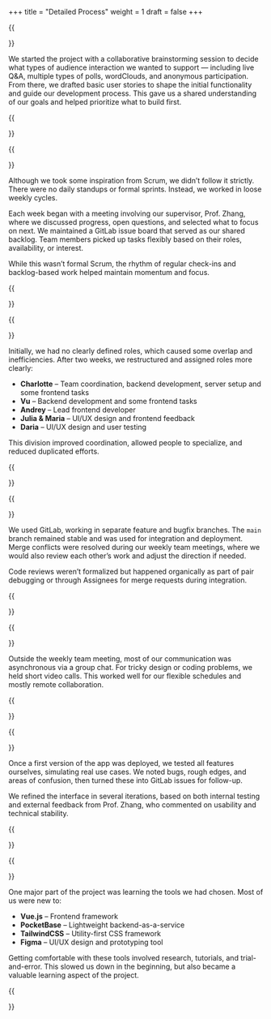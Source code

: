 +++
title = "Detailed Process"
weight = 1
draft = false
+++

{{<section title="Initial Planning & Feature Scope">}}

We started the project with a collaborative brainstorming session to decide what types of audience interaction we wanted to support — including live Q&A, multiple types of polls, wordClouds, and anonymous participation. From there, we drafted basic user stories to shape the initial functionality and guide our development process. This gave us a shared understanding of our goals and helped prioritize what to build first.

{{</section>}}


{{<section title="Workflow (Sort of Scrum, But Not Really)">}}

Although we took some inspiration from Scrum, we didn’t follow it strictly. There were no daily standups or formal sprints. Instead, we worked in loose weekly cycles.

Each week began with a meeting involving our supervisor, Prof. Zhang, where we discussed progress, open questions, and selected what to focus on next. We maintained a GitLab issue board that served as our shared backlog. Team members picked up tasks flexibly based on their roles, availability, or interest.

While this wasn’t formal Scrum, the rhythm of regular check-ins and backlog-based work helped maintain momentum and focus.

{{</section>}}


{{<section title="Defining Roles">}}

Initially, we had no clearly defined roles, which caused some overlap and inefficiencies. After two weeks, we restructured and assigned roles more clearly:

- **Charlotte** – Team coordination, backend development, server setup and some frontend tasks
- **Vu** – Backend development and some frontend tasks  
- **Andrey** – Lead frontend developer  
- **Julia & Maria** – UI/UX design and frontend feedback  
- **Daria** – UI/UX design and user testing

This division improved coordination, allowed people to specialize, and reduced duplicated efforts.

{{</section>}}


{{<section title="Git Workflow & Integration">}}

We used GitLab, working in separate feature and bugfix branches. The `main` branch remained stable and was used for integration and deployment. Merge conflicts were resolved during our weekly team meetings, where we would also review each other’s work and adjust the direction if needed.

Code reviews weren’t formalized but happened organically as part of pair debugging or through Assignees for merge requests during integration.

{{</section>}}


{{<section title="Communication & Collaboration">}}

Outside the weekly team meeting, most of our communication was asynchronous via a group chat. For tricky design or coding problems, we held short video calls. This worked well for our flexible schedules and mostly remote collaboration.

{{</section>}}


{{<section title="Testing & Feedback">}}

Once a first version of the app was deployed, we tested all features ourselves, simulating real use cases. We noted bugs, rough edges, and areas of confusion, then turned these into GitLab issues for follow-up.

We refined the interface in several iterations, based on both internal testing and external feedback from Prof. Zhang, who commented on usability and technical stability.

{{</section>}}


{{<section title="Learning New Technologies">}}

One major part of the project was learning the tools we had chosen. Most of us were new to:

- **Vue.js** – Frontend framework  
- **PocketBase** – Lightweight backend-as-a-service  
- **TailwindCSS** – Utility-first CSS framework
- **Figma** – UI/UX design and prototyping tool  

Getting comfortable with these tools involved research, tutorials, and trial-and-error. This slowed us down in the beginning, but also became a valuable learning aspect of the project.

{{</section>}}